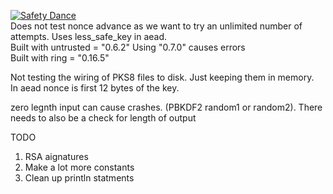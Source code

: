 [![Safety Dance](https://img.shields.io/badge/unsafe-forbidden-success.svg)](https://github.com/rust-secure-code/safety-dance/)
<BR>
Does not test nonce advance as we want to try an unlimited number of attempts. Uses less_safe_key in aead.
<BR>
Built with untrusted = "0.6.2"  Using "0.7.0" causes errors<BR>
Built with ring = "0.16.5"<BR>


Not testing  the wiring of PKS8 files to disk. Just keeping them in memory.<BR>
In aead nonce is first 12 bytes of the key.<BR>

zero legnth input can cause crashes. (PBKDF2 random1 or random2). There needs to also be a check for length of output<BR>

TODO<BR>
1. RSA aignatures <BR>
2. Make a lot more constants <BR>
3. Clean up println statments <BR>
